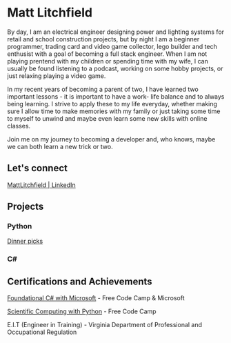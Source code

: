 <h1>Matt Litchfield</h1>
<p>By day, I am an electrical engineer designing power and lighting systems for retail and school construction projects, but by night I am a beginner programmer, trading card and video game collector, lego builder and tech enthusist with a goal of becoming a full stack engineer. When I am not playing prentend with my children or spending time with my wife, I can usually be found listening to a podcast, working on some hobby projects, or just relaxing playing a video game.</p>

<p>In my recent years of becoming a parent of two, I have learned two important lessons - it is important to have a work- life balance and to always being learning. I strive to apply these to my life everyday, whether making sure I allow time to make memories with my family or just taking some time to myself to unwind and maybe even learn some new skills with online classes.

Join me on my journey to becoming a developer and, who knows, maybe we can both learn a new trick or two.</p>

<h2> Let's connect</h2>
<p><a href="https://www.linkedin.com/in/matt-litchfield-ee">MattLitchfield | LinkedIn</a></p>

<h2>Projects</h2>
<h3>Python</h3>
<p><a href="https://github.com/mlitchfield901/Dinner_Picks">Dinner picks</a></p>

<h3>C#</h3>

<h2>Certifications and Achievements</h2>
<p><a href="https://www.freecodecamp.org/certification/mlitchfield/foundational-c-sharp-with-microsoft">Foundational C# with Microsoft</a> - Free Code Camp & Microsoft</p>
<p><a href="https://www.freecodecamp.org/certification/mlitchfield/scientific-computing-with-python-v7">Scientific Computing with Python</a> - Free Code Camp</p>
<p>E.I.T (Engineer in Training) - Virginia Department of Professional and Occupational Regulation</p>
